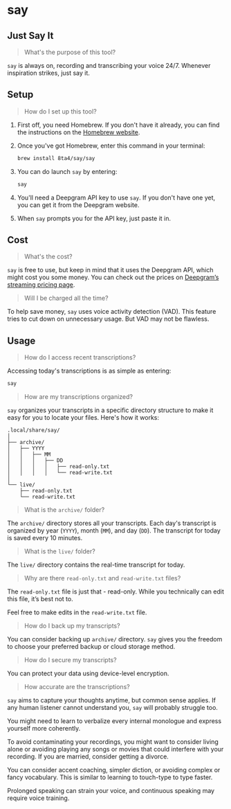 # say

## Just Say It

> What's the purpose of this tool?

`say` is always on, recording and transcribing your voice 24/7. Whenever inspiration strikes, just say it.

## Setup

> How do I set up this tool?

1. First off, you need Homebrew. If you don't have it already, you can find the instructions on the [Homebrew website](https://brew.sh/).

1. Once you've got Homebrew, enter this command in your terminal:

   ```sh
   brew install 8ta4/say/say
   ```

1. You can do launch `say` by entering:

   ```sh
   say
   ```

1. You'll need a Deepgram API key to use `say`. If you don't have one yet, you can get it from the Deepgram website.

1. When `say` prompts you for the API key, just paste it in.

## Cost

> What's the cost?

`say` is free to use, but keep in mind that it uses the Deepgram API, which might cost you some money. You can check out the prices on [Deepgram’s streaming pricing page](https://deepgram.com/pricing).

> Will I be charged all the time?

To help save money, `say` uses voice activity detection (VAD). This feature tries to cut down on unnecessary usage. But VAD may not be flawless.

## Usage

> How do I access recent transcriptions?

Accessing today's transcriptions is as simple as entering:

   ```sh
   say
   ```

> How are my transcriptions organized?

`say` organizes your transcripts in a specific directory structure to make it easy for you to locate your files. Here's how it works:

```
.local/share/say/
│
├── archive/
│   ├── YYYY
│   │   ├── MM
│   │   │   ├── DD
│   │   │   │   ├── read-only.txt
│   │   │   │   └── read-write.txt
│
└── live/
    ├── read-only.txt
    └── read-write.txt
```

> What is the `archive/` folder?

The `archive/` directory stores all your transcripts. Each day's transcript is organized by year (`YYYY`), month (`MM`), and day (`DD`). The transcript for today is saved every 10 minutes.

> What is the `live/` folder?

The `live/` directory contains the real-time transcript for today.

> Why are there `read-only.txt` and `read-write.txt` files?

The `read-only.txt` file is just that - read-only. While you technically can edit this file, it’s best not to.

Feel free to make edits in the `read-write.txt` file.

> How do I back up my transcripts?

You can consider backing up `archive/` directory. `say` gives you the freedom to choose your preferred backup or cloud storage method.

> How do I secure my transcripts?

You can protect your data using device-level encryption.

> How accurate are the transcriptions?

`say` aims to capture your thoughts anytime, but common sense applies. If any human listener cannot understand you, `say` will probably struggle too.

You might need to learn to verbalize every internal monologue and express yourself more coherently.

To avoid contaminating your recordings, you might want to consider living alone or avoiding playing any songs or movies that could interfere with your recording. If you are married, consider getting a divorce.

You can consider accent coaching, simpler diction, or avoiding complex or fancy vocabulary. This is similar to learning to touch-type to type faster.

Prolonged speaking can strain your voice, and continuous speaking may require voice training.
